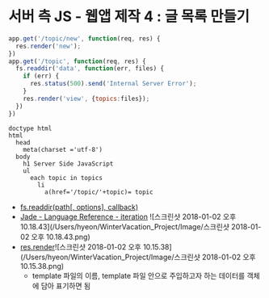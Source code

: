 # 서버 측 JS - 웹앱 제작 4 : 글 목록 만들기

```js
app.get('/topic/new', function(req, res) {
  res.render('new');
})
app.get('/topic', function(req, res) {
  fs.readdir('data', function(err, files) {
    if (err) {
      res.status(500).send('Internal Server Error');
    }
    res.render('view', {topics:files});
  })
})
```

```express
doctype html
html
  head
    meta(charset ='utf-8')
  body
    h1 Server Side JavaScript
    ul
      each topic in topics
        li
          a(href='/topic/'+topic)= topic
```

- [fs.readdir(path[, options], callback)](https://nodejs.org/api/fs.html#fs_fs_readdir_path_options_callback)
- [Jade - Language Reference - iteration](http://jadelang.net/reference/iteration/)
  ![스크린샷 2018-01-02 오후 10.18.43](/Users/hyeon/WinterVacation_Project/Image/스크린샷 2018-01-02 오후 10.18.43.png)
- [res.render](http://expressjs.com/ko/api.html#res.render)![스크린샷 2018-01-02 오후 10.15.38](/Users/hyeon/WinterVacation_Project/Image/스크린샷 2018-01-02 오후 10.15.38.png)
  - template 파일의 이름, template 파일 안으로 주입하고자 하는 데이터를 객체에 담아 표기하면 됨